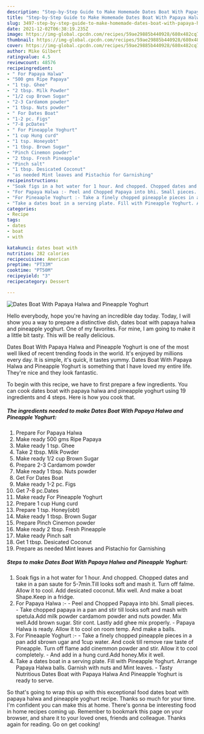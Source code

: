 ```yaml
---
description: "Step-by-Step Guide to Make Homemade Dates Boat With Papaya Halwa and Pineapple Yoghurt"
title: "Step-by-Step Guide to Make Homemade Dates Boat With Papaya Halwa and Pineapple Yoghurt"
slug: 3497-step-by-step-guide-to-make-homemade-dates-boat-with-papaya-halwa-and-pineapple-yoghurt
date: 2021-12-02T06:38:19.235Z
image: https://img-global.cpcdn.com/recipes/59ae29885b440928/680x482cq70/dates-boat-with-papaya-halwa-and-pineapple-yoghurt-recipe-main-photo.jpg
thumbnail: https://img-global.cpcdn.com/recipes/59ae29885b440928/680x482cq70/dates-boat-with-papaya-halwa-and-pineapple-yoghurt-recipe-main-photo.jpg
cover: https://img-global.cpcdn.com/recipes/59ae29885b440928/680x482cq70/dates-boat-with-papaya-halwa-and-pineapple-yoghurt-recipe-main-photo.jpg
author: Mike Gilbert
ratingvalue: 4.5
reviewcount: 48576
recipeingredient:
- " For Papaya Halwa"
- "500 gms Ripe Papaya"
- "1 tsp. Ghee"
- "2 tbsp. Milk Powder"
- "1/2 cup Brown Sugar"
- "2-3 Cardamom powder"
- "1 tbsp. Nuts powder"
- " For Dates Boat"
- "1-2 pc. Figs"
- "7-8 pcDates"
- " For Pineapple Yoghurt"
- "1 cup Hung curd"
- "1 tsp. Honeyobt"
- "1 tbsp. Brown Sugar"
- "Pinch Cinemon powder"
- "2 tbsp. Fresh Pineapple"
- "Pinch salt"
- "1 tbsp. Desicated Coconut"
- "as needed Mint leaves and Pistachio for Garnishing"
recipeinstructions:
- "Soak figs in a hot water for 1 hour. And chopped. Chopped dates and take in a pan saute for 5-7min.Till looks soft and mash it. Turn off falme. Allow it to cool. Add desicated coconut. Mix well. And make a boat Shape.Keep in a fridge."
- "For Papaya Halwa :- Peel and Chopped Papaya into bhi. Small pieces. Take chopped papaya in a pan and stir till looks soft and mash with spetula.Add milk powder cardamom powder and nuts powder. Mix well.Add brown sugar. Stir cont. Lastly add ghee mix properly.  Papaya Halwa is ready. Allow it to cool on room temp. And make a balls."
- "For Pineaaple Yoghurt :- Take a finely chopped pineapple pieces in a pan add sbrown ugar and 1cup water. And cook till remove raw taste of Pineapple. Turn off flame add cinemmon powder and stir. Allow it to cool completely. And add in a hung curd.Add honey.Mix it well."
- "Take a dates boat in a serving plate. Fill with Pineapple Yoghurt. Arrange Papaya Halwa balls. Garnish with nuts and Mint leaves. Tasty Nutritious Dates Boat with Papaya Halwa And Pineapple Yoghurt is ready to serve."
categories:
- Recipe
tags:
- dates
- boat
- with

katakunci: dates boat with 
nutrition: 282 calories
recipecuisine: American
preptime: "PT33M"
cooktime: "PT50M"
recipeyield: "3"
recipecategory: Dessert

---
```



![Dates Boat With Papaya Halwa and Pineapple Yoghurt](https://img-global.cpcdn.com/recipes/59ae29885b440928/680x482cq70/dates-boat-with-papaya-halwa-and-pineapple-yoghurt-recipe-main-photo.jpg)

Hello everybody, hope you're having an incredible day today. Today, I will show you a way to prepare a distinctive dish, dates boat with papaya halwa and pineapple yoghurt. One of my favorites. For mine, I am going to make it a little bit tasty. This will be really delicious.



Dates Boat With Papaya Halwa and Pineapple Yoghurt is one of the most well liked of recent trending foods in the world. It's enjoyed by millions every day. It is simple, it's quick, it tastes yummy. Dates Boat With Papaya Halwa and Pineapple Yoghurt is something that I have loved my entire life. They're nice and they look fantastic.


To begin with this recipe, we have to first prepare a few ingredients. You can cook dates boat with papaya halwa and pineapple yoghurt using 19 ingredients and 4 steps. Here is how you cook that.

<!--inarticleads1-->

##### The ingredients needed to make Dates Boat With Papaya Halwa and Pineapple Yoghurt:

1. Prepare  For Papaya Halwa
1. Make ready 500 gms Ripe Papaya
1. Make ready 1 tsp. Ghee
1. Take 2 tbsp. Milk Powder
1. Make ready 1/2 cup Brown Sugar
1. Prepare 2-3 Cardamom powder
1. Make ready 1 tbsp. Nuts powder
1. Get  For Dates Boat
1. Make ready 1-2 pc. Figs
1. Get 7-8 pc.Dates
1. Make ready  For Pineapple Yoghurt
1. Prepare 1 cup Hung curd
1. Prepare 1 tsp. Honey(obt)
1. Make ready 1 tbsp. Brown Sugar
1. Prepare Pinch Cinemon powder
1. Make ready 2 tbsp. Fresh Pineapple
1. Make ready Pinch salt
1. Get 1 tbsp. Desicated Coconut
1. Prepare as needed Mint leaves and Pistachio for Garnishing




<!--inarticleads2-->

##### Steps to make Dates Boat With Papaya Halwa and Pineapple Yoghurt:

1. Soak figs in a hot water for 1 hour. And chopped. Chopped dates and take in a pan saute for 5-7min.Till looks soft and mash it. Turn off falme. Allow it to cool. Add desicated coconut. Mix well. And make a boat Shape.Keep in a fridge.
1. For Papaya Halwa :- - Peel and Chopped Papaya into bhi. Small pieces. - Take chopped papaya in a pan and stir till looks soft and mash with spetula.Add milk powder cardamom powder and nuts powder. Mix well.Add brown sugar. Stir cont. Lastly add ghee mix properly.  - Papaya Halwa is ready. Allow it to cool on room temp. And make a balls.
1. For Pineaaple Yoghurt :- - Take a finely chopped pineapple pieces in a pan add sbrown ugar and 1cup water. And cook till remove raw taste of Pineapple. Turn off flame add cinemmon powder and stir. Allow it to cool completely. - And add in a hung curd.Add honey.Mix it well.
1. Take a dates boat in a serving plate. Fill with Pineapple Yoghurt. Arrange Papaya Halwa balls. Garnish with nuts and Mint leaves. - Tasty Nutritious Dates Boat with Papaya Halwa And Pineapple Yoghurt is ready to serve.




So that's going to wrap this up with this exceptional food dates boat with papaya halwa and pineapple yoghurt recipe. Thanks so much for your time. I'm confident you can make this at home. There's gonna be interesting food in home recipes coming up. Remember to bookmark this page on your browser, and share it to your loved ones, friends and colleague. Thanks again for reading. Go on get cooking!
